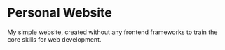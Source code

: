 <h1>Personal Website</h1>
<p>My simple website, created without any frontend frameworks to train the core skills for web development.<p>
